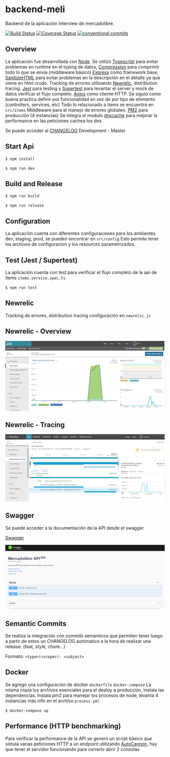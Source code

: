 # backend-meli

Backend de la aplicación interview de mercadolibre.

[![Build Status](https://travis-ci.com/mtorre4580/back-meli.svg?branch=master)](https://travis-ci.com/mtorre4580/back-meli)
[![Coverage Status](https://coveralls.io/repos/github/mtorre4580/back-meli/badge.svg?branch=master)](https://coveralls.io/github/mtorre4580/back-meli?branch=master)
[![conventional commits](https://img.shields.io/badge/Conventional%20Commits-1.0.0-yellow.svg)](https://conventionalcommits.org)

## Overview
La aplicación fue desarrollada con [Node](https://nodejs.org/es/).
Se utilizó [Typescript](https://www.typescriptlang.org/) para evitar problemas en runtime en el typing de datos, 
[Compression](https://www.npmjs.com/package/compression) para comprimir todo lo que se envía (middleware básico)
[Express](https://expressjs.com) como framework base, [SanitizeHTML](https://www.npmjs.com/package/sanitize-html) para evitar problemas en la descripción en el detalle ya que viene en html crudo.
Tracking de errores utilizando [Newrelic](https://newrelic.com/), distribution tracing.
[Jest](https://jestjs.io/) para testing y [Supertest](https://www.npmjs.com/package/supertest) para levantar el server y mock de datos verificar el flujo completo.
[Axios](https://github.com/axios/axios) como cliente HTTP.
Se siguió como buena practica definir por funcionalidad en vez de por tipo de elemento (controllers, services, etc)
Todo lo relacionado a items se encuentra en `src/items`
Middleware para el manejo de errores globales.
[PM2](http://pm2.keymetrics.io/) para producción (4 instancias)
Se integra el modulo [dnscache](https://www.npmjs.com/package/dnscache) para mejorar la performance en las peticiones cachea los dns

Se puede acceder al [CHANGELOG](https://github.com/mtorre4580/backend-meli/blob/master/CHANGELOG.md)
Development - Master

## Start Api

``` 
$ npm install
```

``` 
$ npm run dev
``` 

## Build and Release

``` 
$ npm run build
```

``` 
$ npm run release
```

## Configuration

La aplicación cuenta con diferentes configuraciones para los ambientes dev, staging, prod, se 
pueden encontrar en `src/config`
Esto permite tener los archivos de configuracion y los resources parametrizados.

## Test (Jest / Supertest)

La aplicación cuenta con test para verificar el flujo completo de la api de items `items.service.spec.ts`

```
$ npm run test
```

## Newrelic

Tracking de errores, distribution tracing configuración en `newrelic.js`

## Newrelic - Overview
<div style="text-align:center;margin:auto">
    <img src ="overview.png" />
</div>

## Newrelic - Tracing
<div style="text-align:center;margin:auto">
    <img src ="tracing.png" />
</div>

## Swagger 

Se puede acceder a la documentación de la API desde el swagger

[Swagger](http://localhost:5000/api-docs)

<div style="text-align:center;margin:auto">
    <img src ="swagger.png" />
</div>

## Semantic Commits

Se realiza la integración con commits semanticos que permiten tener luego a partir de estos un CHANGELOG autómatico a la hora de realizar una release. (feat, style, chore...)

Formato: `<type>(<scope>): <subject>`

## Docker

Se agregó una configuración de docker `dockerfile` `docker-compose`
La misma copia los archivos esenciales para el deploy a producción, instala las dependencias.
Instala pm2 para manejar los procesos de node, levanta 4 instancias más info en el archivo `process.yml`

```
$ docker-compose up
```

## Performance (HTTP benchmarking)

Para verificar la performance de la API se generó un script básico que simula varias peticiones HTTP a un endpoint
utilizando [AutoCannon](https://github.com/mcollina/autocannon), hay que tener el servidor funcionando para correrlo
abrir 2 consolas.
